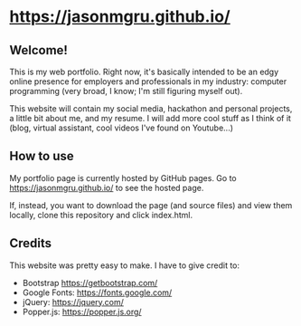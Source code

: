 # https://jasonmgru.github.io/

## Welcome!
This is my web portfolio. Right now, it's basically intended to be an edgy online presence for employers and professionals in my industry: computer programming (very broad, I know; I'm still figuring myself out). 

This website will contain my social media, hackathon and personal projects, a little bit about me, and my resume. I will add more cool stuff as I think of it (blog, virtual assistant, cool videos I've found on Youtube...)

## How to use
My portfolio page is currently hosted by GitHub pages. Go to https://jasonmgru.github.io/ to see the hosted page. 

If, instead, you want to download the page (and source files) and view them locally, clone this repository and click index.html. 

## Credits
This website was pretty easy to make. I have to give credit to:
* Bootstrap https://getbootstrap.com/
* Google Fonts: https://fonts.google.com/
* jQuery: https://jquery.com/
* Popper.js: https://popper.js.org/